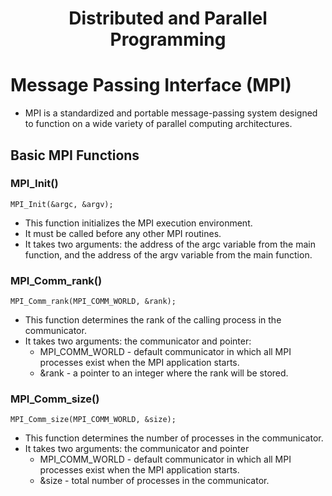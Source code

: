 <h1 align="center">   
  Distributed and Parallel Programming
</h1> 

# Message Passing Interface (MPI)

- MPI is a standardized and portable message-passing system designed to function on a wide variety of parallel computing architectures.

## Basic MPI Functions
### MPI_Init()
```
MPI_Init(&argc, &argv);
```
- This function initializes the MPI execution environment.
- It must be called before any other MPI routines.
- It takes two arguments: the address of the argc variable from the main function, and the address of the argv variable from the main function.

### MPI_Comm_rank()
```
MPI_Comm_rank(MPI_COMM_WORLD, &rank);
```
- This function determines the rank of the calling process in the communicator.
- It takes two arguments: the communicator and pointer:
    -  MPI_COMM_WORLD - default communicator in which all MPI processes exist when the MPI application starts.
    -  &rank - a pointer to an integer where the rank will be stored.

### MPI_Comm_size()
```
MPI_Comm_size(MPI_COMM_WORLD, &size);
```
- This function determines the number of processes in the communicator.
- It takes two arguments: the communicator and pointer
    - MPI_COMM_WORLD - default communicator in which all MPI processes exist when the MPI application starts.
    - &size - total number of processes in the communicator.
